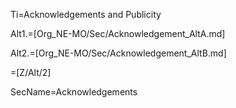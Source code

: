 Ti=Acknowledgements and Publicity

Alt1.=[Org_NE-MO/Sec/Acknowledgement_AltA.md]

Alt2.=[Org_NE-MO/Sec/Acknowledgement_AltB.md]

=[Z/Alt/2]

SecName=Acknowledgements
